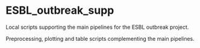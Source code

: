 # ESBL_outbreak_supp
Local scripts supporting the main pipelines for the ESBL outbreak project.

Preprocessing, plotting and table scripts complementing the main pipelines.
